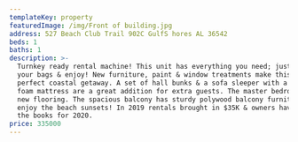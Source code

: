 ```yaml
---
templateKey: property
featuredImage: /img/Front of building.jpg
address: 527 Beach Club Trail 902C GulfS hores AL 36542
beds: 1
baths: 1
description: >-
  Turnkey ready rental machine! This unit has everything you need; just pack
  your bags & enjoy! New furniture, paint & window treatments make this unit the
  perfect coastal getaway. A set of hall bunks & a sofa sleeper with a memory
  foam mattress are a great addition for extra guests. The master bedroom has
  new flooring. The spacious balcony has sturdy polywood balcony furniture to
  enjoy the beach sunsets! In 2019 rentals brought in $35K & owners have $15K on
  the books for 2020.
price: 335000
---
```


